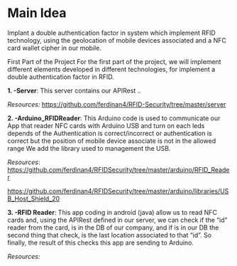 # ﻿Main Idea
Implant a double authentication factor in system which implement RFID technology, using the geolocation of mobile devices associated and a NFC card wallet cipher in our mobile.

First Part of the Project
For the first part of the project, we will implement different elements developed in different technologies, for implement a double authentication factor in RFID.

**1. -Server**: This server contains our APIRest ..

*Resources:*
https://github.com/ferdinan4/RFID-Security/tree/master/server

**2. -Arduino_RFIDReader**: This Arduino code is used to communicate our App that reader  NFC cards with Arduino USB and turn on each leds depends of the 
Authentication is correct/incorrect or authentication is correct but the position of mobile device associate  is not in the allowed range
We add the library used to management the USB.

*Resources*: https://github.com/ferdinan4/RFIDSecurity/tree/master/arduino/RFID_Reader

https://github.com/ferdinan4/RFIDSecurity/tree/master/arduino/libraries/USB_Host_Shield_20

**3. -RFID Reader**: This app coding in android (java) allow us to read NFC cards and, using the    APIRest defined in our server, we can check if the “id” 
reader 
from the card, is in the DB of our company, and if is in our DB the second thing that check, is the last location associated to that “id”. So finally, the result of this checks this app are sending to Arduino.

*Resources:*
